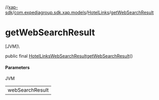 //[xap-sdk](../../../index.md)/[com.expediagroup.sdk.xap.models](../index.md)/[HotelLinks](index.md)/[getWebSearchResult](get-web-search-result.md)

# getWebSearchResult

[JVM]\

public final [HotelLinksWebSearchResult](../-hotel-links-web-search-result/index.md)[getWebSearchResult](get-web-search-result.md)()

#### Parameters

JVM

| |
|---|
| webSearchResult |
